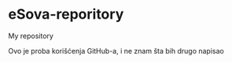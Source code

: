 # eSova-reporitory
My repository

Ovo je proba korišćenja GitHub-a, i ne znam šta bih drugo napisao
